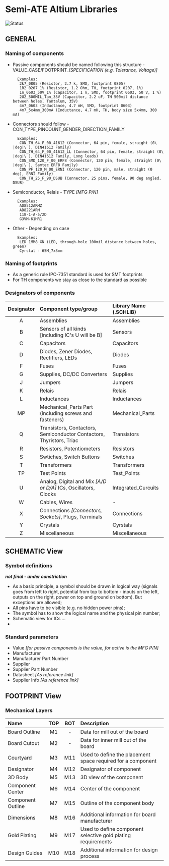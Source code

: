 # Semi-ATE Altium Libraries

![Status](https://img.shields.io/badge/Status-Alpha-red)

## GENERAL

### Naming of components

- Passive components should be named following this structure - VALUE_CASE/FOOTPRINT_*[SPECIFICATION (e.g. Tolerance, Voltage)]*

        Examples:
		 2k7_0805 (Resistor, 2.7 k, SMD, footprint 0805)
		 1R2_0207_1% (Resistor, 1.2 Ohm, TH, footprint 0207, 1%)
		 1n_0603_50V_1% (Capacitor, 1 n, SMD, footprint 0603, 50 V, 1 %)
		 2U2_500MIL_Tan_35V (Capacitor, 2.2 uF, TH 500mil distance between holes, Tantalum, 35V)
		 4m7_0603 (Inductance, 4.7 mH, SMD, footprint 0603)
		 4m7_5x4mm_300mA (Inductance, 4.7 mH, TH, body size 5x4mm, 300 mA)
        
- Connectors should follow - CON_TYPE_PINCOUNT_GENDER_DIRECTION_FAMILY

	    Examples:
	     CON_TH_64_F_00_41612 (Connector, 64 pin, female, straight (0\ |deg|\ ), DIN41612 Family)
	     CON_TH_64_F_00_41612_LL (Connector, 64 pin, female, straight (0\ |deg|\ ), DIN41612 Family, Long leads)
	     CON_SMD_120_F_00_ERF8 (Connector, 120 pin, female, straight (0\ |deg|\ ), Samtec ERF8 Family)
	     CON_PF_120_M_00_ERNI (Connector, 120 pin, male, straight (0 deg), ERNI Family)
	     CON_TH_25_F_90_DSUB (Connector, 25 pins, female, 90 deg angled, DSUB)
		
- Semiconductor, Relais - TYPE *[MFG P/N]*

	    Examples:
         AD8512ARMZ
         AD8221ARM
         118-1-A-5/2D
         G3VM-61HR1

- Other - Depending on case
	    
	    Examples:
         LED_1MM8_GN (LED, through-hole 100mil distance between holes, green)
         Cyrstal - 65M_7x3mm

### Naming of footprints

- As a generic rule IPC-7351 standard is used for SMT footprints
- For TH components we stay as close to the standard as possible

### Designators of components

| Designator | Component type/group | Library Name (.SCHLIB)|
|:---:|:---|:---|
|A|Assemblies|Assemblies|
|B|Sensors of all kinds [including IC's U will be B]|Sensors|
|C|Capacitors|Capacitors|
|D|Diodes, Zener Diodes, Rectifiers, LEDs|Diodes|
|F|Fuses|Fuses|
|G|Supplies, DC/DC Converters|Supplies|
|J|Jumpers|Jumpers|
|K|Relais|Relais|
|L|Inductances|Inductances|
|MP|Mechanical_Parts Part (including screws and fasteners)|Mechanical_Parts|
|Q|Transistors, Contactors, Semiconductor Contactors, Thyristors, Triac|Transistors|
|R|Resistors, Potentiometers|Resistors|
|S|Swtiches, Switch Buttons|Switches|
|T|Transformers|Transformers|
|TP|Test Points|Test_Points|
|U|Analog, Digital and Mix *[A/D or D/A]* ICs, Oscillators, Clocks|Integrated_Curcuits|
|W|Cables, Wires|-|
|X|Connections *[Connectors, Sockets]*, Plugs, Terminals|Connections|
|Y|Crystals|Cyrstals|
|Z|Miscellaneous|Miscellaneous|

## SCHEMATIC View

### Symbol definitions

***not final - under constriction***

- As a basic principle, a symbol should be drawn in logical way (signals goes from left to right, potential from top to bottom - inputs on the left, outputs on the right, power on top and ground on bottom). But exceptions are allowed;
- All pins have to be visible (e.g. no hidden power pins);
- The symbol has to show the logical name and the physical pin number;
- Schematic view for ICs ...
- 


### Standard parameters

- Value *[for passive components is the value, for active is the MFG P/N]*
- Manufacturer
- Manufacturer Part Number
- Supplier
- Supplier Part Number
- Datasheet *[As reference link]*
- Supplier Info *[As reference link]*

## FOOTPRINT View

### Mechanical Layers

| Name | TOP | BOT | Description |
|:---------|:---:|:---:|:---------|
| Board Outline | M1 | - | Data for mill out of the board |
| Board Cutout | M2 | - | Data for inner mill out of the board |
| Courtyard | M3 | M11 | Used to define the placement space required for a component |
| Designator | M4 | M12 | Designator of component |
| 3D Body | M5 | M13 | 3D view of the component |
| Component Center | M6 | M14 | Center of the component |
| Component Outline | M7 | M15 | Outline of the component body |
| Dimensions | M8 | M16 | Additional information for board manufacturer |
| Gold Plating | M9 | M17 | Used to define component selective gold plating requirements |
| Design Guides | M10 | M18 | Additional information for design process |
